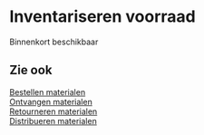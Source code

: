 # Inventariseren voorraad

Binnenkort beschikbaar

## Zie ook

[Bestellen materialen](../bestellen-materialen/)  
[Ontvangen materialen](../ontvangen-materialen/)  
[Retourneren materialen](../retourneren-materialen/)  
[Distribueren materialen](../distribueren-materialen/)
